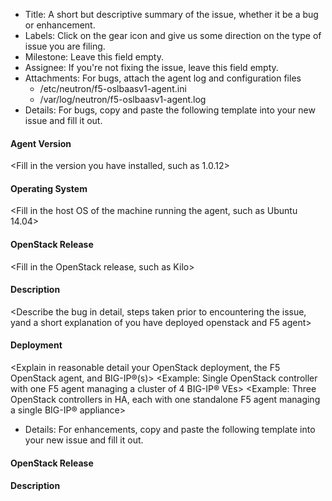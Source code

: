 * Title: A short but descriptive summary of the issue, whether it be a bug or enhancement.
* Labels: Click on the gear icon and give us some direction on the type of issue you are filing.
* Milestone: Leave this field empty.
* Assignee: If you're not fixing the issue, leave this field empty.
* Attachments: For bugs, attach the agent log and configuration files
  * /etc/neutron/f5-oslbaasv1-agent.ini
  * /var/log/neutron/f5-oslbaasv1-agent.log
* Details: For bugs, copy and paste the following template into your new issue and fill it out.

#### Agent Version
<Fill in the version you have installed, such as 1.0.12>

#### Operating System
<Fill in the host OS of the machine running the agent, such as Ubuntu 14.04>

#### OpenStack Release
<Fill in the OpenStack release, such as Kilo>

#### Description
<Describe the bug in detail, steps taken prior to encountering the issue, yand a short explanation of you have deployed openstack and F5 agent>

#### Deployment
<Explain in reasonable detail your OpenStack deployment, the F5 OpenStack agent, and BIG-IP®(s)>
<Example: Single OpenStack controller with one F5 agent managing a cluster of 4 BIG-IP® VEs>
<Example: Three OpenStack controllers in HA, each with one standalone F5 agent managing a single BIG-IP® appliance>

* Details: For enhancements, copy and paste the following template into your new issue and fill it out.

#### OpenStack Release
<The earliest release in which you would like to see the enhancement>

#### Description
<Describe the enhancement request in detail>

